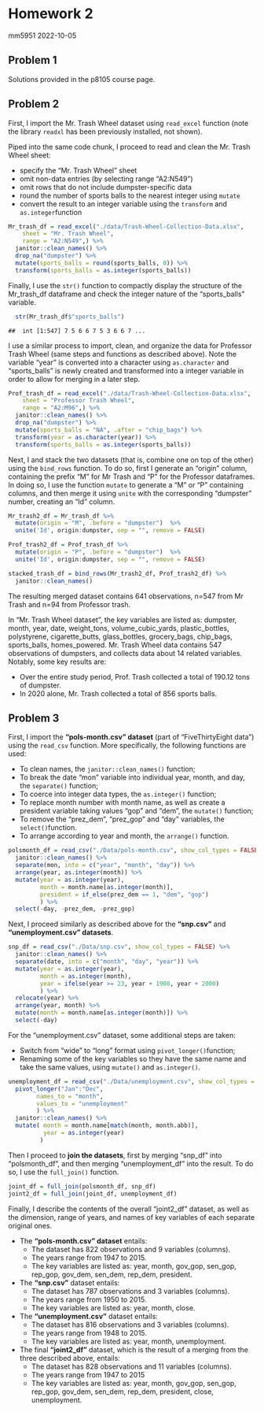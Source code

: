 Homework 2
================
mm5951
2022-10-05

## Problem 1

Solutions provided in the p8105 course page.

## Problem 2

First, I import the Mr. Trash Wheel dataset using `read_excel` function
(note the library `readxl` has been previously installed, not shown).

Piped into the same code chunk, I proceed to read and clean the
Mr. Trash Wheel sheet:

-   specify the “Mr. Trash Wheel” sheet
-   omit non-data entries (by selecting range “A2:N549”)
-   omit rows that do not include dumpster-specific data
-   round the number of sports balls to the nearest integer using
    `mutate`
-   convert the result to an integer variable using the `transform` and
    `as.integer`function

``` r
Mr_trash_df = read_excel("./data/Trash-Wheel-Collection-Data.xlsx",
    sheet = "Mr. Trash Wheel",
    range = "A2:N549",) %>% 
  janitor::clean_names() %>% 
  drop_na("dumpster") %>% 
  mutate(sports_balls = round(sports_balls, 0)) %>% 
  transform(sports_balls = as.integer(sports_balls)) 
```

Finally, I use the `str()` function to compactly display the structure
of the Mr_trash_df dataframe and check the integer nature of the
“sports_balls” variable.

``` r
  str(Mr_trash_df$"sports_balls")
```

    ##  int [1:547] 7 5 6 6 7 5 3 6 6 7 ...

I use a similar process to import, clean, and organize the data for
Professor Trash Wheel (same steps and functions as described above).
Note the variable “year” is converted into a character using
`as.character` and “sports_balls” is newly created and transformed into
a integer variable in order to allow for merging in a later step.

``` r
Prof_trash_df = read_excel("./data/Trash-Wheel-Collection-Data.xlsx",
    sheet = "Professor Trash Wheel",
    range = "A2:M96",) %>%  
  janitor::clean_names() %>% 
  drop_na("dumpster") %>% 
  mutate(sports_balls = "NA", .after = "chip_bags") %>% 
  transform(year = as.character(year)) %>% 
  transform(sports_balls = as.integer(sports_balls)) 
```

Next, I and stack the two datasets (that is, combine one on top of the
other) using the `bind_rows` function. To do so, first I generate an
“origin” column, containing the prefix “M” for Mr Trash and “P” for the
Professor dataframes. In doing so, I use the function `mutate` to
generate a “M” or “P” containing columns, and then merge it using
`unite` with the corresponding “dumpster” number, creating an “Id”
column.

``` r
Mr_trash2_df = Mr_trash_df %>% 
  mutate(origin = "M", .before = "dumpster")  %>% 
  unite('Id', origin:dumpster, sep = "", remove = FALSE)

Prof_trash2_df = Prof_trash_df %>% 
  mutate(origin = "P", .before = "dumpster")  %>% 
  unite('Id', origin:dumpster, sep = "", remove = FALSE)

stacked_trash_df = bind_rows(Mr_trash2_df, Prof_trash2_df) %>% 
  janitor::clean_names()
```

The resulting merged dataset contains 641 observations, n=547 from Mr
Trash and n=94 from Professor trash.

In “Mr. Trash Wheel dataset”, the key variables are listed as: dumpster,
month, year, date, weight_tons, volume_cubic_yards, plastic_bottles,
polystyrene, cigarette_butts, glass_bottles, grocery_bags, chip_bags,
sports_balls, homes_powered. Mr. Trash Wheel data contains 547
observations of dumpsters, and collects data about 14 related variables.
Notably, some key results are:

-   Over the entire study period, Prof. Trash collected a total of
    190.12 tons of dumpster.
-   In 2020 alone, Mr. Trash collected a total of 856 sports balls.

## Problem 3

First, I import the **“pols-month.csv” dataset** (part of
“FiveThirtyEight data”) using the `read_csv` function. More
specifically, the following functions are used:

-   To clean names, the `janitor::clean_names()` function;
-   To break the date “mon” variable into individual year, month, and
    day, the `separate()` function;
-   To coerce into integer data types, the `as.integer()` function;
-   To replace month number with month name, as well as create a
    president variable taking values “gop” and “dem”, the `mutate()`
    function;
-   To remove the “prez_dem”, “prez_gop” and “day” variables, the
    `select()`function.
-   To arrange according to year and month, the `arrange()` function.

``` r
polsmonth_df = read_csv("./Data/pols-month.csv", show_col_types = FALSE) %>%
  janitor::clean_names() %>%
  separate(mon, into = c("year", "month", "day")) %>%
  arrange(year, as.integer(month)) %>%
  mutate(year = as.integer(year),
         month = month.name[as.integer(month)],
         president = if_else(prez_dem == 1, "dem", "gop")
         ) %>%
  select(-day, -prez_dem, -prez_gop)
```

Next, I proceed similarly as described above for the **“snp.csv”** and
**“unemployment.csv” datasets**.

``` r
snp_df = read_csv("./Data/snp.csv", show_col_types = FALSE) %>%
  janitor::clean_names() %>%
  separate(date, into = c("month", "day", "year")) %>%
  mutate(year = as.integer(year),
         month = as.integer(month),
         year = ifelse(year >= 23, year + 1900, year + 2000)
         ) %>%
  relocate(year) %>%
  arrange(year, month) %>%
  mutate(month = month.name[as.integer(month)]) %>%
  select(-day)
```

For the “unemployment.csv” dataset, some additional steps are taken:

-   Switch from “wide” to “long” format using `pivot_longer()`function;
-   Renaming some of the key variables so they have the same name and
    take the same values, using `mutate()` and `as.integer()`.

``` r
unemployment_df = read_csv("./Data/unemployment.csv", show_col_types = FALSE) %>%
  pivot_longer("Jan":"Dec",
        names_to = "month",
        values_to = "unemployment"
        ) %>%
  janitor::clean_names() %>%
  mutate( month = month.name[match(month, month.abb)],
          year = as.integer(year)
         )
```

Then I proceed to **join the datasets**, first by merging “snp_df” into
“polsmonth_df”, and then merging “unemployment_df” into the result. To
do so, I use the `full_join()` function.

``` r
joint_df = full_join(polsmonth_df, snp_df)
joint2_df = full_join(joint_df, unemployment_df)
```

Finally, I describe the contents of the overall “joint2_df” dataset, as
well as the dimension, range of years, and names of key variables of
each separate original ones.

-   The **“pols-month.csv” dataset** entails:
    -   The dataset has 822 observations and 9 variables (columns).
    -   The years range from 1947 to 2015.
    -   The key variables are listed as: year, month, gov_gop, sen_gop,
        rep_gop, gov_dem, sen_dem, rep_dem, president.
-   The **“snp.csv”** dataset entails:
    -   The dataset has 787 observations and 3 variables (columns).
    -   The years range from 1950 to 2015.
    -   The key variables are listed as: year, month, close.
-   The **“unemployment.csv”** dataset entails:
    -   The dataset has 816 observations and 3 variables (columns).
    -   The years range from 1948 to 2015.
    -   The key variables are listed as: year, month, unemployment.
-   The final **“joint2_df”** dataset, which is the result of a merging
    from the three described above, entails:
    -   The dataset has 828 observations and 11 variables (columns).
    -   The years range from 1947 to 2015
    -   The key variables are listed as: year, month, gov_gop, sen_gop,
        rep_gop, gov_dem, sen_dem, rep_dem, president, close,
        unemployment.
